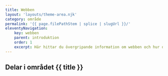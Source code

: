 ```yaml
---
title: Webben
layout: 'layouts/theme-area.njk'
category: område
permalink: '{{ page.filePathStem | splice | slugUrl }}/'
eleventyNavigation:
    key: webben
    parent: introduktion
    order: 1
    excerpt: Här hittar du övergripande information om webben och hur den fungerar
---
```


## Delar i området {{ title }}

